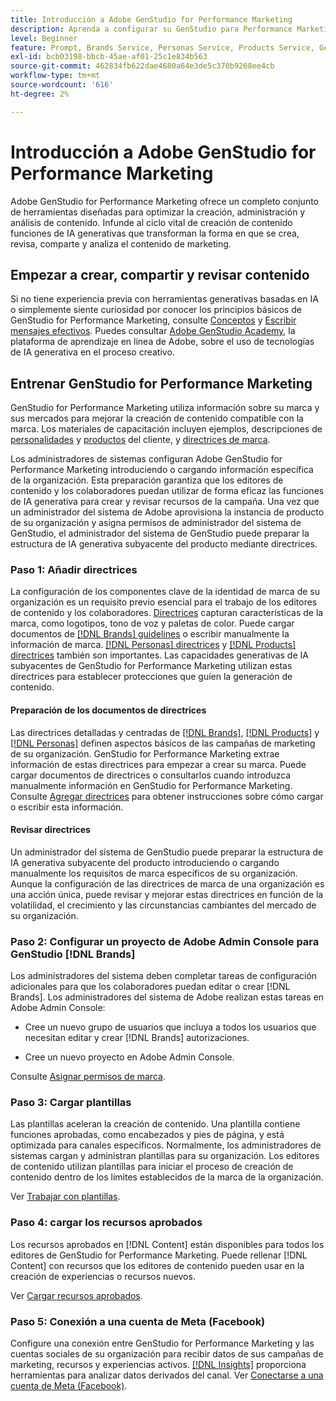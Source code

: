 ```yaml
---
title: Introducción a Adobe GenStudio for Performance Marketing
description: Aprenda a configurar su GenStudio para Performance Marketing para generar nuevo contenido de marketing alineado con la marca.
level: Beginner
feature: Prompt, Brands Service, Personas Service, Products Service, Generative AI, Guidelines
exl-id: bcb03198-bbcb-45ae-af01-25c1e834b563
source-git-commit: 462834fb622dae4680a64e3de5c370b9268ee4cb
workflow-type: tm+mt
source-wordcount: '616'
ht-degree: 2%

---
```


# Introducción a Adobe GenStudio for Performance Marketing

Adobe GenStudio for Performance Marketing ofrece un completo conjunto de herramientas diseñadas para optimizar la creación, administración y análisis de contenido. Infunde al ciclo vital de creación de contenido funciones de IA generativas que transforman la forma en que se crea, revisa, comparte y analiza el contenido de marketing.

## Empezar a crear, compartir y revisar contenido

Si no tiene experiencia previa con herramientas generativas basadas en IA o simplemente siente curiosidad por conocer los principios básicos de GenStudio for Performance Marketing, consulte [Conceptos](concepts.md) y [Escribir mensajes efectivos](effective-prompts.md). Puedes consultar [Adobe GenStudio Academy](https://learningmanager.adobe.com/genstudioacademy), la plataforma de aprendizaje en línea de Adobe, sobre el uso de tecnologías de IA generativa en el proceso creativo.

## Entrenar GenStudio for Performance Marketing

GenStudio for Performance Marketing utiliza información sobre su marca y sus mercados para mejorar la creación de contenido compatible con la marca. Los materiales de capacitación incluyen ejemplos, descripciones de [personalidades](/help/user-guide/guidelines/personas.md) y [productos](/help/user-guide/guidelines/products.md) del cliente, y [directrices de marca](/help/user-guide/guidelines/overview.md).

Los administradores de sistemas configuran Adobe GenStudio for Performance Marketing introduciendo o cargando información específica de la organización. Esta preparación garantiza que los editores de contenido y los colaboradores puedan utilizar de forma eficaz las funciones de IA generativa para crear y revisar recursos de la campaña. Una vez que un administrador del sistema de Adobe aprovisiona la instancia de producto de su organización y asigna permisos de administrador del sistema de GenStudio, el administrador del sistema de GenStudio puede preparar la estructura de IA generativa subyacente del producto mediante directrices.

### Paso 1: Añadir directrices

La configuración de los componentes clave de la identidad de marca de su organización es un requisito previo esencial para el trabajo de los editores de contenido y los colaboradores. [Directrices](./guidelines/overview.md) capturan características de la marca, como logotipos, tono de voz y paletas de color. Puede cargar documentos de [[!DNL Brands] guidelines](./guidelines/brands.md) o escribir manualmente la información de marca. [[!DNL Personas] directrices](./guidelines/personas.md) y [[!DNL Products] directrices](./guidelines/products.md) también son importantes. Las capacidades generativas de IA subyacentes de GenStudio for Performance Marketing utilizan estas directrices para establecer protecciones que guíen la generación de contenido.

#### Preparación de los documentos de directrices

Las directrices detalladas y centradas de [[!DNL Brands]](./guidelines/brands.md), [[!DNL Products]](./guidelines/products.md) y [[!DNL Personas]](./guidelines/personas.md) definen aspectos básicos de las campañas de marketing de su organización. GenStudio for Performance Marketing extrae información de estas directrices para empezar a crear su marca. Puede cargar documentos de directrices o consultarlos cuando introduzca manualmente información en GenStudio for Performance Marketing. Consulte [Agregar directrices](./guidelines/overview.md) para obtener instrucciones sobre cómo cargar o escribir esta información.

#### Revisar directrices

Un administrador del sistema de GenStudio puede preparar la estructura de IA generativa subyacente del producto introduciendo o cargando manualmente los requisitos de marca específicos de su organización. Aunque la configuración de las directrices de marca de una organización es una acción única, puede revisar y mejorar estas directrices en función de la volatilidad, el crecimiento y las circunstancias cambiantes del mercado de su organización.

### Paso 2: Configurar un proyecto de Adobe Admin Console para GenStudio [!DNL Brands]

Los administradores del sistema deben completar tareas de configuración adicionales para que los colaboradores puedan editar o crear [!DNL Brands]. Los administradores del sistema de Adobe realizan estas tareas en Adobe Admin Console:

* Cree un nuevo grupo de usuarios que incluya a todos los usuarios que necesitan editar y crear [!DNL Brands] autorizaciones.

* Cree un nuevo proyecto en Adobe Admin Console.

Consulte [Asignar permisos de marca](configure-brand-permissions.md).

### Paso 3: Cargar plantillas

Las plantillas aceleran la creación de contenido. Una plantilla contiene funciones aprobadas, como encabezados y pies de página, y está optimizada para canales específicos. Normalmente, los administradores de sistemas cargan y administran plantillas para su organización. Los editores de contenido utilizan plantillas para iniciar el proceso de creación de contenido dentro de los límites establecidos de la marca de la organización.

Ver [Trabajar con plantillas](./content/use-templates.md).

### Paso 4: cargar los recursos aprobados

Los recursos aprobados en [!DNL Content] están disponibles para todos los editores de GenStudio for Performance Marketing. Puede rellenar [!DNL Content] con recursos que los editores de contenido pueden usar en la creación de experiencias o recursos nuevos.

Ver [Cargar recursos aprobados](./content/manage-assets.md).

### Paso 5: Conexión a una cuenta de Meta (Facebook)

Configure una conexión entre GenStudio for Performance Marketing y las cuentas sociales de su organización para recibir datos de sus campañas de marketing, recursos y experiencias activos. [[!DNL Insights]](./insights/overview.md) proporciona herramientas para analizar datos derivados del canal. Ver [Conectarse a una cuenta de Meta (Facebook)](./insights/connect-channel.md#meta-ads-connect).
